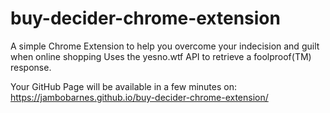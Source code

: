 # buy-decider-chrome-extension
A simple Chrome Extension to help you overcome your indecision and guilt when online shopping
Uses the yesno.wtf API to retrieve a foolproof(TM) response.

Your GitHub Page will be available in a few minutes on: https://jambobarnes.github.io/buy-decider-chrome-extension/